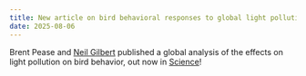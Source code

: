 ```yaml
---
title: New article on bird behavioral responses to global light pollution published in Science!
date: 2025-08-06
---
```


Brent Pease and [Neil Gilbert](https://www.gilbertecology.com/) published a global analysis of the effects on light pollution on bird behavior, out now in [Science](https://saluki-my.sharepoint.com/:b:/g/personal/bpease1_siu_edu/EX63pwyJcAxHmDiM564vhA4BaZR3YXcTy7tW57kuXEYZiQ?e=pQSivO)!
